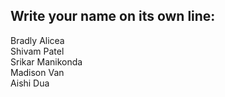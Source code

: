 ## Write your name on its own line:   

Bradly Alicea  
Shivam Patel    
Srikar Manikonda  
Madison Van  
Aishi Dua
